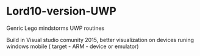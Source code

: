# Lord10-version-UWP
Genric Lego mindstorms UWP routines


Build in Visual studio comunity 2015, 
better visualization on devices runing windows mobile ( target - ARM - device or emulator)
